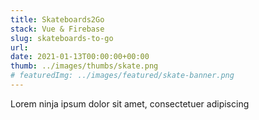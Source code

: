 ```yaml
---
title: Skateboards2Go
stack: Vue & Firebase
slug: skateboards-to-go
url:
date: 2021-01-13T00:00:00+00:00
thumb: ../images/thumbs/skate.png
# featuredImg: ../images/featured/skate-banner.png
---
```


Lorem ninja ipsum dolor sit amet, consectetuer adipiscing
